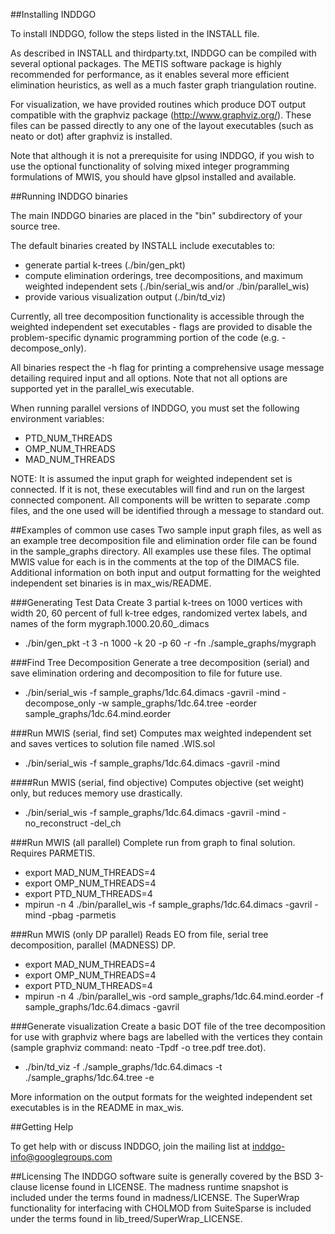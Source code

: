 ##Installing INDDGO

To install INDDGO, follow the steps listed in the INSTALL file.

As described in INSTALL and thirdparty.txt, INDDGO can be compiled with 
several optional packages. The METIS software package is highly recommended
for performance, as it enables several more efficient elimination heuristics, 
as well as a much faster graph triangulation routine.

For visualization, we have provided routines which produce DOT output 
compatible with the graphviz package (http://www.graphviz.org/). These 
files can be passed directly to any one of the layout executables (such as 
neato or dot) after graphviz is installed.

Note that although it is not a prerequisite for using INDDGO, if you 
wish to use the optional functionality of solving mixed integer programming 
formulations of MWIS, you should have glpsol installed and available.

##Running INDDGO binaries

The main INDDGO binaries are placed in the "bin" subdirectory of your
source tree.

The default binaries created by INSTALL include executables to:
* generate partial k-trees (./bin/gen_pkt)
* compute elimination orderings, tree decompositions, and maximum weighted independent sets 
	(./bin/serial_wis and/or ./bin/parallel_wis)
* provide various visualization output (./bin/td_viz)

Currently, all tree decomposition functionality is accessible through the 
weighted independent set executables - flags are provided to disable the 
problem-specific dynamic programming portion of the code (e.g. -decompose_only).

All binaries respect the -h flag for printing a comprehensive usage message detailing required 
input and all options. Note that not all options are supported yet in the parallel_wis executable.

When running parallel versions of INDDGO, you must set the following
environment variables:

* PTD_NUM_THREADS
* OMP_NUM_THREADS
* MAD_NUM_THREADS

NOTE: It is assumed the input graph for weighted independent set is connected. If it is not, 
these executables will find and run on the largest connected component. 
All components will be written to separate .comp files, and the one used
will be identified through a message to standard out. 

##Examples of common use cases
 Two sample input graph files, as well as an example tree decomposition
 file and elimination order file can be found in the sample_graphs directory.
 All examples use these files. The optimal MWIS value for each is in the 
 comments at the top of the DIMACS file. Additional information on both input and 
 output formatting for the weighted independent set binaries is in max_wis/README.

###Generating Test Data
 Create 3 partial k-trees on 1000 vertices with width 20, 60 percent of 
 full k-tree edges, randomized vertex labels, and names of the form 
 mygraph.1000.20.60_.dimacs
* ./bin/gen_pkt -t 3 -n 1000 -k 20 -p 60 -r -fn ./sample_graphs/mygraph

###Find Tree Decomposition
 Generate a tree decomposition (serial) and save elimination ordering
 and decomposition to file for future use.
 * ./bin/serial_wis -f sample_graphs/1dc.64.dimacs -gavril -mind -decompose_only -w sample_graphs/1dc.64.tree -eorder sample_graphs/1dc.64.mind.eorder

###Run MWIS (serial, find set)
 Computes max weighted independent set and saves vertices to solution file 
 named <inputfile>.WIS.sol
 * ./bin/serial_wis -f sample_graphs/1dc.64.dimacs -gavril -mind 

####Run MWIS (serial, find objective) 
 Computes objective (set weight) only, but reduces memory use drastically. 
 * ./bin/serial_wis -f sample_graphs/1dc.64.dimacs -gavril -mind -no_reconstruct -del_ch

###Run MWIS (all parallel) 
 Complete run from graph to final solution. Requires PARMETIS.
 * export MAD_NUM_THREADS=4
 * export OMP_NUM_THREADS=4
 * export PTD_NUM_THREADS=4 
 * mpirun -n 4 ./bin/parallel_wis -f sample_graphs/1dc.64.dimacs -gavril -mind -pbag -parmetis

###Run MWIS (only DP parallel) 
 Reads EO from file, serial tree decomposition, parallel (MADNESS) DP.  
 * export MAD_NUM_THREADS=4
 * export OMP_NUM_THREADS=4
 * export PTD_NUM_THREADS=4 
 * mpirun -n 4 ./bin/parallel_wis -ord sample_graphs/1dc.64.mind.eorder -f sample_graphs/1dc.64.dimacs -gavril 

###Generate visualization
 Create a basic DOT file of the tree decomposition for use with graphviz where
 bags are labelled with the vertices they contain 
 (sample graphviz command: neato -Tpdf -o tree.pdf tree.dot). 
 * ./bin/td_viz -f ./sample_graphs/1dc.64.dimacs -t ./sample_graphs/1dc.64.tree -e 

More information on the output formats for the weighted independent set executables is in the README in max_wis.

##Getting Help

To get help with or discuss INDDGO, join the mailing list at inddgo-info@googlegroups.com

##Licensing
The INDDGO software suite is generally covered by the BSD 3-clause license found in LICENSE. The madness 
runtime snapshot is included under the terms found in madness/LICENSE. The SuperWrap functionality for 
interfacing with CHOLMOD from SuiteSparse is included under the terms found in lib_treed/SuperWrap_LICENSE. 


